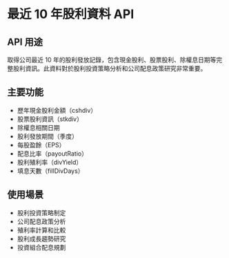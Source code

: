 # 最近 10 年股利資料 API

## API 用途
取得公司最近 10 年的股利發放記錄，包含現金股利、股票股利、除權息日期等完整股利資訊。此資料對於股利投資策略分析和公司配息政策研究非常重要。

## 主要功能
- 歷年現金股利金額（cshdiv）
- 股票股利資訊（stkdiv）
- 除權息相關日期
- 股利發放期間（季度）
- 每股盈餘（EPS）
- 配息比率（payoutRatio）
- 股利殖利率（divYield）
- 填息天數（fillDivDays）

## 使用場景
- 股利投資策略制定
- 公司配息政策分析
- 殖利率計算和比較
- 股利成長趨勢研究
- 投資組合配息規劃